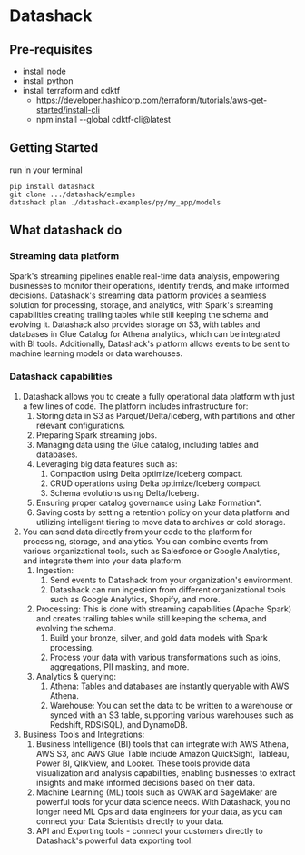 # Datashack 



## Pre-requisites

- install node
- install python
- install terraform and cdktf
  - https://developer.hashicorp.com/terraform/tutorials/aws-get-started/install-cli
  - npm install --global cdktf-cli@latest

## Getting Started

run in your terminal 

```
pip install datashack
git clone .../datashack/exmples
datashack plan ./datashack-examples/py/my_app/models
```



## What datashack do

### Streaming data platform

Spark's streaming pipelines enable real-time data analysis, empowering businesses to monitor their operations, identify trends, and make informed decisions. Datashack's streaming data platform provides a seamless solution for processing, storage, and analytics, with Spark's streaming capabilities creating trailing tables while still keeping the schema and evolving it. Datashack also provides storage on S3, with tables and databases in Glue Catalog for Athena analytics, which can be integrated with BI tools. Additionally, Datashack's platform allows events to be sent to machine learning models or data warehouses.

### Datashack capabilities

1. Datashack allows you to create a fully operational data platform with just a few lines of code. The platform includes infrastructure for:
    1. Storing data in S3 as Parquet/Delta/Iceberg, with partitions and other relevant configurations.
    2. Preparing Spark streaming jobs.
    3. Managing data using the Glue catalog, including tables and databases.
    4. Leveraging big data features such as:
        1. Compaction using Delta optimize/Iceberg compact.
        2. CRUD operations using Delta optimize/Iceberg compact.
        3. Schema evolutions using Delta/Iceberg.
    5. Ensuring proper catalog governance using Lake Formation*.
    6. Saving costs by setting a retention policy on your data platform and utilizing intelligent tiering to move data to archives or cold storage.
2. You can send data directly from your code to the platform for processing, storage, and analytics. You can combine events from various organizational tools, such as Salesforce or Google Analytics, and integrate them into your data platform.
    1. Ingestion:
        1. Send events to Datashack from your organization's environment.
        2. Datashack can run ingestion from different organizational tools such as Google Analytics, Shopify, and more.
    2. Processing: This is done with streaming capabilities (Apache Spark) and creates trailing tables while still keeping the schema, and evolving the schema.
        1. Build your bronze, silver, and gold data models with Spark processing.
        2. Process your data with various transformations such as joins, aggregations, PII masking, and more.
    3. Analytics & querying:
        1. Athena: Tables and databases are instantly queryable with AWS Athena.
        2. Warehouse: You can set the data to be written to a warehouse or synced with an S3 table, supporting various warehouses such as Redshift, RDS(SQL), and DynamoDB.
3. Business Tools and Integrations:
    1. Business Intelligence (BI) tools that can integrate with AWS Athena, AWS S3, and AWS Glue Table include Amazon QuickSight, Tableau, Power BI, QlikView, and Looker. These tools provide data visualization and analysis capabilities, enabling businesses to extract insights and make informed decisions based on their data.
    2. Machine Learning (ML) tools such as QWAK and SageMaker are powerful tools for your data science needs. With Datashack, you no longer need ML Ops and data engineers for your data, as you can connect your Data Scientists directly to your data.
    3. API and Exporting tools - connect your customers directly to Datashack's powerful data exporting tool.